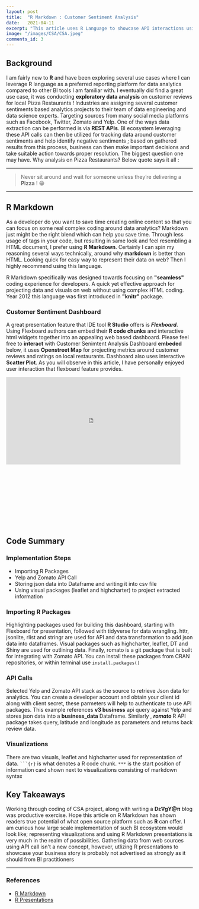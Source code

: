 ```yaml
---
layout: post
title:  "R Markdown : Customer Sentiment Analysis"
date:   2021-04-11
excerpt: "This article uses R Language to showcase API interactions using Markdown"
image: "/images/CSA/CSA.jpeg"
comments_id: 3
---
```


<h2>Background</h2>
<p>I am fairly new to <b>R</b> and have been exploring several use cases where I can leverage R language as a preferred reporting platform for data analytics compared to other BI tools I am familiar with. I eventually did find a great use case, it was conducting <b>exploratory data analysis</b> on customer reviews for local Pizza Restaurants ! Industries are assigning several customer sentiments based analytics projects to their team of data engineering and data science experts. Targeting sources from many social media platforms such as Facebook, Twitter, Zomato and Yelp. One of the ways data extraction can be performed is via <b>REST APIs</b>. BI ecosystem leveraging these API calls can then be utilized for tracking data around customer sentiments and help identify negative sentiments ; based on gathered results from this process, business can then make important decisions and take suitable action towards proper resolution. The biggest question one may have. Why analysis on Pizza Restaurants? Below quote says it all :</p>
<hr />  
<p>
    <blockquote>Never sit around and wait for someone unless they’re delivering a <b>Pizza</b> ! &#128513; </blockquote>
</p>
<hr />

<h2>R Markdown</h2>

<p> 
<span class="image right"><img src="{{ "/images/CSA/R Markdown.png" | absolute_url }}" alt="" /></span>As a developer do you want to save time creating online content so that you can focus on some real complex coding around data analytics? Markdown just might be the right blend which can help you save time. Through less usage of tags in your code, but resulting in same look and feel resembling a HTML document, I prefer using <b>R Markdown</b>. Certainly I can spin my reasoning several ways technically, around why <b>markdown</b> is better than HTML. Looking quick for easy way to represent their data on web? Then I highly recommend using this language.
</p>

<p> 
R Markdown specifically was designed towards focusing on <b>"seamless"</b> coding experience for developers. A quick yet effective approach for projecting data and visuals on web without using complex HTML coding. Year 2012 this language was first introduced in <b>"knitr"</b> package.
</p>

<h3>Customer Sentiment Dashboard</h3>
<p>A great presentation feature that IDE tool <b>R Studio</b> offers is <i><b>Flexboard</b></i>. Using Flexboard authors can embed their <b>R code chunks</b> and interactive html widgets together into an appealing web based dashboard. Please feel free to <b>interact</b> with Customer Senimtent Analysis Dashboard <b>embeded</b> below, it uses <b>Openstreet Map</b> for projecting metrics around customer reviews and ratings on local restaurants. Dashboard also uses interactive <b>Scatter Plot</b>. As you will observe in this article, I have personally enjoyed user interaction that flexboard feature provides.</p>

<div style="overflow: hidden;position: relative; height:400px;"  >
      <iframe class="" rel="nofollow" style="height: 800px; width: 1600px; transform: scale(0.294167) !important; transform-origin: 0px 0px;" frameborder="0" scrolling="no" 
      src="https://abhi2020-ds.github.io/flexboard_examples/"></iframe></div>

<h2>Code Summary</h2>
<h3>Implementation Steps</h3>
<ul>
    <li>Importing R Packages</li>
    <li>Yelp and Zomato API Call</li>
    <li>Storing json data into Dataframe and writing it into csv file</li>
    <li>Using visual packages (leaflet and highcharter) to project extracted information</li>
</ul>
<h3> Importing R Packages </h3>
<p>Highlighting packages used for building this dashboard, starting with Flexboard for presentation, followed with tidyverse for data wrangling. httr, jsonlite, rlist and stringr are used for API and data transformation to add json data into dataframes. Visual packages such as highcharter, leaflet, DT and Shiny are used for outlining data. Finally, romato is a git package that is built for integrating with Zomato API. You can install these packages from CRAN repositories, or within terminal use <code>install.packages()</code></p>
<script src="https://gist.github.com/abhi2020-ds/4e1d4bb2c0a3a705af2d9863eea24530.js"></script>

<h3> API Calls</h3>
<p>
Selected Yelp and Zomato API stack as the source to retrieve Json data for analytics. You can create a developer account and obtain your client id along with client secret, these parmeters will help to authenticate to use API packages. This example references <b>v3 business</b> api query against Yelp and stores json data into a <b>business_data</b> Dataframe. Similarly , <i><b>romato </b></i> R API package takes query, latitude and longitude as parameters and returns back review data.
</p>
<script src="https://gist.github.com/abhi2020-ds/7b2e3e88e40ac5701b1b1d69c279cf6b.js"></script>

<h3>Visualizations</h3>
<p>There are two visuals, leaflet and highcharter used for representation of data. <code>```{r}</code> is what denotes a R code chunk. <code>***</code> is the start position of information card shown next to visualizations consisting of markdown syntax</p>
<script src="https://gist.github.com/abhi2020-ds/d25e500c151df923c67d3b48aed5a342.js"></script>

<h2>Key Takeaways</h2>
<p>Working through coding of CSA project, along with writing a <b>Dε∇gY@π</b> blog was productive exercise. Hope this article on R Markdown has shown readers true potential of what open source platform such as <b>R</b> can offer. I am curious how large scale implementation of such BI ecosystem would look like; representing visualizations and using R Markdown presentations is very much in the realm of possibilities. Gathering data from web sources using API call isn't a new concept, however, utlizing R presentations to showcase your business story is probably not advertised as strongly as it should from BI practitioners</p>

<hr /> 
<div class="row">
    <div class="6u 12u$(small)">
        <h3>References</h3>
        <ul>
            <li><a href="https://bookdown.org/yihui/rmarkdown/">R Markdown</a></li>
            <li><a href="https://support.rstudio.com/hc/en-us/articles/200486468-Authoring-R-Presentations">R Presentations</a></li>
        </ul>
    </div>
    </div>
